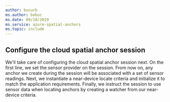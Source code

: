 ```yaml
---
author: bucurb
ms.author: bobuc
ms.date: 09/18/2019
ms.service: azure-spatial-anchors
ms.topic: include
---
```


## Configure the cloud spatial anchor session

We'll take care of configuring the cloud spatial anchor session next. On the first line, we set the sensor provider on the session. From now on, any anchor we create during the session will be associated with a set of sensor readings. Next, we
instantiate a near-device locate criteria and initialize it to match the application requirements. Finally, we instruct the session to use sensor data when locating anchors by creating a watcher from our near-device criteria.